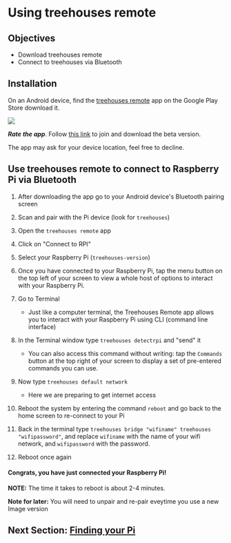 # Using treehouses remote

## Objectives

* Download treehouses remote
* Connect to treehouses via Bluetooth

## Installation
On an Android device, find the [treehouses remote](https://play.google.com/store/apps/details?id=io.treehouses.remote) app on the Google Play Store download it.

![](images/remoteiconsml.jpg)

_**Rate the app**_.
Follow [this link](https://play.google.com/apps/testing/io.treehouses.remote) to join and download the beta version.

The app may ask for your device location, feel free to decline.

## Use treehouses remote to connect to Raspberry Pi via Bluetooth

1. After downloading the app go to your Android device's Bluetooth pairing screen
1. Scan and pair with the Pi device (look for `treehouses`)
1. Open the `treehouses remote` app
1. Click on "Connect to RPI"
1. Select your Raspberry Pi (`treehouses-version`)

1. Once you have connected to your Raspberry Pi, tap the menu button on the top left of your screen to view a whole host of options to interact with your Raspberry Pi.
1. Go to Terminal
    * Just like a computer terminal, the Treehouses Remote app allows you to interact with your Raspberry Pi using CLI (command line interface)
1. In the Terminal window type `treehouses detectrpi` and "send" it 
    * You can also access this command without writing: tap the `Commands` button at the top right of your screen to display a set of pre-entered commands you can use.
  
1. Now type `treehouses default network`
    * Here we are preparing to get internet access
1. Reboot the system by entering the command `reboot` and go back to the home screen to re-connect to your Pi
1. Back in the terminal type `treehouses bridge "wifiname" treehouses "wifipassword"`, and replace `wifiname` with the name of your wifi network, and `wifipassword` with the password.
1. Reboot once again

#### Congrats, you have just connected your Raspberry Pi! 

**NOTE:** The time it takes to reboot is about 2-4 minutes.

**Note for later:** You will need to unpair and re-pair eveytime you use a new Image version
## Next Section: [Finding your Pi](find-pi.md)
